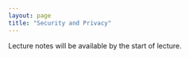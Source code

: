 ```yaml
---
layout: page
title: "Security and Privacy"
---
```


Lecture notes will be available by the start of lecture.
